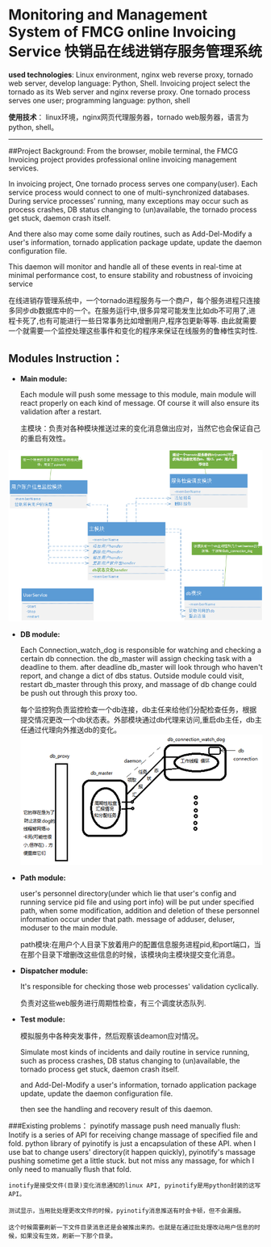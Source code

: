 **Monitoring and Management System of FMCG online Invoicing Service**
**快销品在线进销存服务管理系统**
====
**used technologies**:  Linux environment, nginx web reverse proxy, tornado web server, develop language: Python, Shell. 
Invoicing project select the tornado as its Web server and nginx reverse proxy. One tornado process serves one user; programming language: python, shell

**使用技术**：     linux环境，nginx网页代理服务器，tornado web服务器，语言为python, shell。
****

##Project Background:
From the browser, mobile terminal, the FMCG Invoicing project provides professional online invoicing management services.

In invoicing project, One tornado process serves one company(user). Each service process would connect to one of multi-synchronized databases. During service processes' running, many exceptions may occur such as process crashes, DB status changing to (un)available, the tornado process get stuck, daemon crash itself. 

And there also may come some daily routines, such as Add-Del-Modify a user's information, tornado application package update, update the daemon configuration file. 

This daemon will monitor and handle all of these events in real-time at minimal performance cost, to ensure stability and robustness of invoicing service

在线进销存管理系统中，一个tornado进程服务与一个商户，每个服务进程只连接多同步db数据库中的一个。在服务运行中,很多异常可能发生比如db不可用了,进程卡死了,也有可能进行一些日常事务比如增删用户,程序包更新等等. 由此就需要一个就需要一个监控处理这些事件和变化的程序来保证在线服务的鲁棒性实时性.
    

##  Modules Instruction：


- **Main module:**

    Each module will push some message to this module, main module will react properly on each kind of message. Of course it will also ensure its validation after a restart.

    主模块：负责对各种模块推送过来的变化消息做出应对，当然它也会保证自己的重启有效性。
    
![框架图](框架图.png) 

- **DB module:**

    Each Connection_watch_dog is responsible for watching and checking a certain db connection. the db_master will assign checking task with a deadline to them. after deadline db_master will look through who haven't report, and change a dict of dbs status. Outside module could visit, restart db_master through this proxy, and massage of db change could be push out through this proxy too.

    每个监控狗负责监控检查一个db连接，db主任来给他们分配检查任务，根据提交情况更改一个db状态表。外部模块通过db代理来访问,重启db主任，db主任通过代理向外推送db的变化。
![db对象图](db.png) 

- **Path module:**

    user's personnel directory(under which lie that user's config and running service pid file and using port info) will be put under specified path, when some modification, addition and deletion of these personnel information occur under that path. message of adduser, deluser, moduser to the main module.

    path模块:在用户个人目录下放着用户的配置信息服务进程pid,和port端口，当在那个目录下增删改这些信息的时候，该模块向主模块提交变化消息。

- **Dispatcher module:**

    It's responsible for checking those web processes' validation cyclically.

    负责对这些web服务进行周期性检查，有三个调度状态队列.

- **Test module:**

    模拟服务中各种突发事件，然后观察该deamon应对情况。

    Simulate most kinds of incidents and daily routine in service running, such as
        process crashes, DB status changing to (un)available, the tornado process get stuck, daemon crash itself.

    and  Add-Del-Modify a user's information, tornado application package update, update the daemon configuration file.

    then see the handling and recovery result of this daemon.


###Existing problems：
    pyinotify massage push need manually flush: Inotify is a series of API for receiving change massage of specified file and fold. python library of pyinotify is just a  encapsulation of these API. when I use bat to change users' directory(it happen quickly), pyinotify's massage pushing sometime get a little stuck. but not miss any massage, for which I only need to manually flush that fold. 

    inotify是接受文件(目录)变化消息通知的linux API, pyinotify是用python封装的这写API。

    测试显示，当用批处理更改文件的时候，pyinotify消息推送有时会卡顿，但不会漏报。 

    这个时候需要刷新一下文件目录消息还是会被推出来的。也就是在通过批处理改动用户信息的时候，如果没有生效，刷新一下那个目录。
